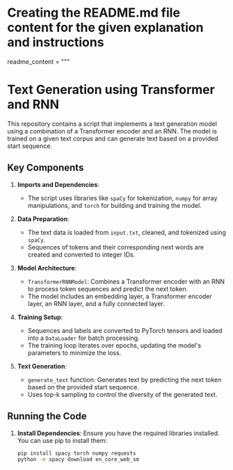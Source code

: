 # Creating the README.md file content for the given explanation and instructions

readme_content = """
# Text Generation using Transformer and RNN

This repository contains a script that implements a text generation model using a combination of a Transformer encoder and an RNN. The model is trained on a given text corpus and can generate text based on a provided start sequence.

## Key Components

1. **Imports and Dependencies**:
   - The script uses libraries like `spaCy` for tokenization, `numpy` for array manipulations, and `torch` for building and training the model.

2. **Data Preparation**:
   - The text data is loaded from `input.txt`, cleaned, and tokenized using `spaCy`.
   - Sequences of tokens and their corresponding next words are created and converted to integer IDs.

3. **Model Architecture**:
   - `TransformerRNNModel`: Combines a Transformer encoder with an RNN to process token sequences and predict the next token.
   - The model includes an embedding layer, a Transformer encoder layer, an RNN layer, and a fully connected layer.

4. **Training Setup**:
   - Sequences and labels are converted to PyTorch tensors and loaded into a `DataLoader` for batch processing.
   - The training loop iterates over epochs, updating the model's parameters to minimize the loss.

5. **Text Generation**:
   - `generate_text` function: Generates text by predicting the next token based on the provided start sequence.
   - Uses top-k sampling to control the diversity of the generated text.

## Running the Code

1. **Install Dependencies**:
   Ensure you have the required libraries installed. You can use pip to install them:
   ```bash
   pip install spacy torch numpy requests
   python -m spacy download en_core_web_sm
